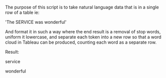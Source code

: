 The purpose of this script is to take natural language data that is in a single row of a table ie:

'The SERVICE was wonderful'

And format it in such a way where the end result is a removal of stop words, uniform it lowercase, and separate each token into a new row so that a word cloud in Tableau can be produced, counting each word as a separate row.

Result:

service

wonderful


